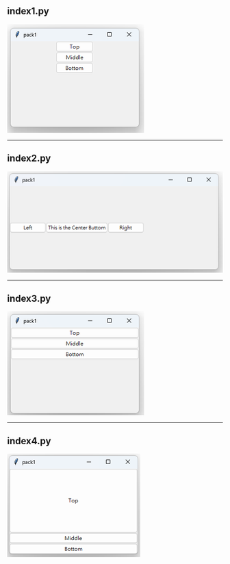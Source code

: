## index1.py

![index1.py](./image/image-1.png)

---
## index2.py

![index2.py](./image/image-2.png)

---
## index3.py

![index3.py](./image/image-3.png)

---
## index4.py

![index4.py](./image/image-4.png)
